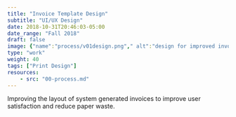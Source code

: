 ```yaml
---
title: "Invoice Template Design"
subtitle: "UI/UX Design"
date: 2018-10-31T20:46:03-05:00
date_range: "Fall 2018"
draft: false
image: {"name":"process/v01design.png"," alt":"design for improved invoice layout"}
type: "work"
weight: 40
tags: ["Print Design"]
resources:
    - src: "00-process.md"
---
```

Improving the layout of system generated invoices to improve user satisfaction and reduce paper waste.

